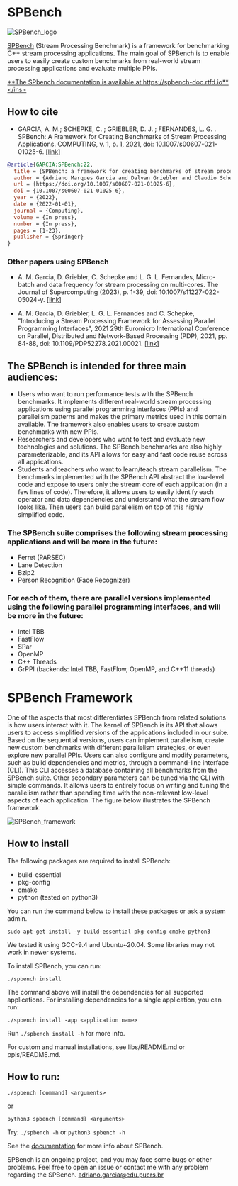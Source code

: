 # SPBench

[![SPBench_logo](https://user-images.githubusercontent.com/11809226/121076611-fbef5300-c7ac-11eb-9213-5a30a284bec1.png)](https://spbench-doc.readthedocs.io/en/latest/)

[SPBench](https://spbench-doc.readthedocs.io/en/latest/) (Stream Processing Benchmark) is a framework for benchmarking C++ stream processing applications. 
The main goal of SPBench is to enable users to easily create custom benchmarks from real-world stream processing applications and evaluate multiple PPIs.

<ins>**The SPbench documentation is available at https://spbench-doc.rtfd.io**</ins>

## How to cite

 - GARCIA, A. M.; SCHEPKE, C. ; GRIEBLER, D. J. ; FERNANDES, L. G. . SPBench: A Framework for Creating Benchmarks of Stream Processing Applications. COMPUTING, v. 1, p. 1, 2021, doi: 10.1007/s00607-021-01025-6. \[[link](https://doi.org/10.1007/s00607-021-01025-6)\]
 
 ```bibtex
@article{GARCIA:SPBench:22,
   title = {SPBench: a framework for creating benchmarks of stream processing applications},
   author = {Adriano Marques Garcia and Dalvan Griebler and Claudio Schepke and Luiz Gustavo Fernandes},
   url = {https://doi.org/10.1007/s00607-021-01025-6},
   doi = {10.1007/s00607-021-01025-6},
   year = {2022},
   date = {2022-01-01},
   journal = {Computing},
   volume = {In press},
   number = {In press},
   pages = {1-23},
   publisher = {Springer}
}
```

### Other papers using SPBench

 - A. M. Garcia, D. Griebler, C. Schepke and L. G. L. Fernandes, Micro-batch and data frequency for stream processing on multi-cores. The Journal of Supercomputing (2023), p. 1-39, doi: 10.1007/s11227-022-05024-y. \[[link](https://doi.org/10.1007/s11227-022-05024-y)\] 

 - A. M. Garcia, D. Griebler, L. G. L. Fernandes and C. Schepke, "Introducing a Stream Processing Framework for Assessing Parallel Programming Interfaces", 2021 29th Euromicro International Conference on Parallel, Distributed and Network-Based Processing (PDP), 2021, pp. 84-88, doi: 10.1109/PDP52278.2021.00021. \[[link](https://doi.org/10.1109/PDP52278.2021.00021)\] 

## The SPBench is intended for three main audiences:
- Users who want to run performance tests with the SPBench benchmarks. It implements different real-world stream processing applications using parallel programming interfaces (PPIs) and parallelism patterns and makes the primary metrics used in this domain available. The framework also enables users to create custom benchmarks with new PPIs.
- Researchers and developers who want to test and evaluate new technologies and solutions. The SPBench benchmarks are also highly parameterizable, and its API allows for easy and fast code reuse across all applications.
- Students and teachers who want to learn/teach stream parallelism. The benchmarks implemented with the SPBench API abstract the low-level code and expose to users only the stream core of each application (in a few lines of code). Therefore, it allows users to easily identify each operator and data dependencies and understand what the stream flow looks like. Then users can build parallelism on top of this highly simplified code.

### The SPBench suite comprises the following stream processing applications and will be more in the future:
 - Ferret (PARSEC)
 - Lane Detection
 - Bzip2
 - Person Recognition (Face Recognizer)

### For each of them, there are parallel versions implemented using the following parallel programming interfaces, and will be more in the future:
 - Intel TBB
 - FastFlow
 - SPar
 - OpenMP
 - C++ Threads
 - GrPPI (backends: Intel TBB, FastFlow, OpenMP, and C++11 threads)

# SPBench Framework

One of the aspects that most differentiates SPBench from related solutions is how users interact with it.
The kernel of SPBench is its API that allows users to access simplified versions of the applications included in our suite. Based on the sequential versions, users can implement parallelism, create new custom benchmarks with different parallelism strategies, or even explore new parallel PPIs. 
Users can also configure and modify parameters, such as build dependencies and metrics, through a command-line interface (CLI). 
This CLI accesses a database containing all benchmarks from the SPBench suite.
Other secondary parameters can be tuned via the CLI with simple commands.
It allows users to entirely focus on writing and tuning the parallelism rather than spending time with the non-relevant low-level aspects of each application. The figure below illustrates the SPBench framework.

![SPBench_framework](https://gmap.pucrs.br/public_data/spbench/img/spbench_framework.png)

## How to install

The following packages are required to install SPBench:
 
- build-essential
- pkg-config
- cmake
- python (tested on python3)

You can run the command below to install these packages or ask a system admin.

`sudo apt-get install -y build-essential pkg-config cmake python3`

We tested it using GCC-9.4 and Ubuntu~20.04. 
Some libraries may not work in newer systems.

To install SPBench, you can run:

`./spbench install`

The command above will install the dependencies for all supported applications.
For installing dependencies for a single application, you can run:

`./spbench install -app <application name>`

Run `./spbench install -h` for more info.

For custom and manual installations, see libs/README.md or ppis/README.md.

## How to run:

`./spbench [command] <arguments>`

or

`python3 spbench [command] <arguments>`

Try: `./spbench -h` or `python3 spbench -h `
 
See the [documentation](https://spbench-doc.readthedocs.io/en/latest/) for more info about SPBench.

SPBench is an ongoing project, and you may face some bugs or other problems.
Feel free to open an issue or contact me with any problem regarding the SPBench.
adriano.garcia@edu.pucrs.br
